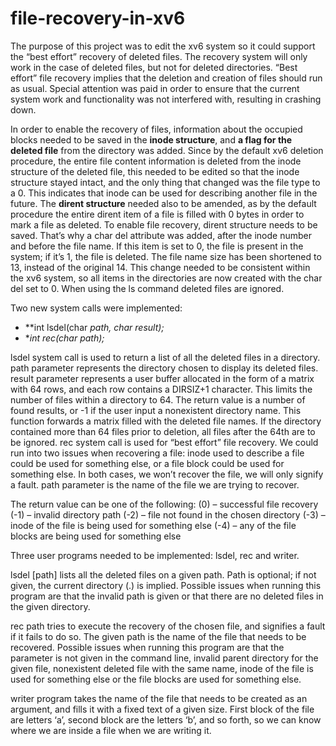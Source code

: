 # file-recovery-in-xv6

The purpose of this project was to edit the xv6 system so it could support the “best effort” recovery of deleted files. The recovery system will only work in the case of deleted files, but not for deleted directories. “Best effort” file recovery implies that the deletion and creation of files should run as usual. Special attention was paid in order to ensure that the current system work and functionality was not interfered with, resulting in crashing down. 

In order to enable the recovery of files, information about the occupied blocks needed to be saved in the **inode structure**, and **a flag for the deleted file** from the directory was added. Since by the default xv6 deletion procedure, the entire file content information is deleted from the inode structure of the deleted file, this needed to be edited so that the inode structure stayed intact, and the only thing that changed was the file type to a 0. This indicates that inode can be used for describing another file in the future. The **dirent structure** needed also to be amended, as by the default procedure the entire dirent item of a file is filled with 0 bytes in order to mark a file as deleted. To enable file recovery, dirent structure needs to be saved. That’s why a char del attribute was added, after the inode number and before the file name. If this item is set to 0, the file is present in the system; if it’s 1, the file is deleted. The file name size has been shortened to 13, instead of the original 14. This change needed to be consistent within the xv6 system, so all items in the directories are now created with the char del set to 0. When using the ls command deleted files are ignored.

Two new system calls were implemented: 
- **int lsdel(char *path, char *result);**
- **int rec(char *path);**

lsdel system call is used to return a list of all the deleted files in a directory.
path parameter represents the directory chosen to display its deleted files.
result parameter represents a user buffer allocated in the form of a matrix with 64 rows, and each row contains a DIRSIZ+1 character. This limits the number of files within a directory to 64. The return value is a number of found results, or -1 if the user input a nonexistent directory name. This function forwards a matrix filled with the deleted file names. If the directory contained more than 64 files prior to deletion, all files after the 64th are to be ignored.
rec system call is used for “best effort” file recovery. We could run into two issues when recovering a file: inode used to describe a file could be used for something else, or a file block could be used for something else. In both cases, we won’t recover the file, we will only signify a fault. 
path parameter is the name of the file we are trying to recover.

The return value can be one of the following:
 (0) – successful file recovery
(-1) – invalid directory path
(-2) – file not found in the chosen directory
(-3) – inode of the file is being used for something else
(-4) – any of the file blocks are being used for something else

Three user programs needed to be implemented: lsdel, rec and writer.

lsdel [path] lists all the deleted files on a given path. Path is optional; if not given, the current directory (.) is implied. Possible issues when running this program are that the invalid path is given or that there are no deleted files in the given directory.

rec path tries to execute the recovery of the chosen file, and signifies a fault if it fails to do so. The given path is the name of the file that needs to be recovered. Possible issues when running this program are that the parameter is not given in the command line, invalid parent directory for the given file, nonexistent deleted file with the same name, inode of the file is used for something else or the file blocks are used for something else.

writer program takes the name of the file that needs to be created as an argument, and fills it with a fixed text of a given size. First block of the file are letters ‘a’, second block are the letters ‘b’, and so forth, so we can know where we are inside a file when we are writing it.
